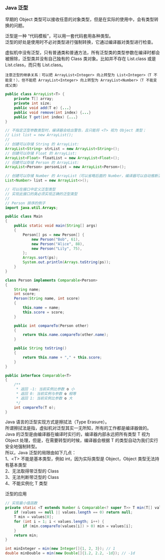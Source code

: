 
### Java 泛型
早期的 Object 类型可以接收任意的对象类型，但是在实际的使用中，会有类型转换的问题。  

泛型是一种 “代码模板”，可以用一套代码套用各种类型。  
泛型的好处是使用时不必对类型进行强制转换，它通过编译器对类型进行检查。  

虚拟机中没有泛型，只有普通类和普通方法，所有泛型类的类型参数在编译时都会被擦除，泛型类并没有自己独有的 Class 类对象。比如并不存在 List<String>.class 或是 List<Integer>.class，而只有 List.class。

`注意泛型的继承关系：可以把 ArrayList<Integer> 向上转型为 List<Integer>（T 不能变！），但不能把 ArrayList<Integer> 向上转型为 ArrayList<Number>（T 不能变成父类）`

```java
public class ArrayList<T> {
    private T[] array;
    private int size;
    public void add(T e) {...}
    public void remove(int index) {...}
    public T get(int index) {...}
}

// 不指定泛型参数类型时，编译器会给出警告，且只能将 <T> 视为 Object 类型；
// List list = new ArrayList();
// 
// 创建可以存储 String 的 ArrayList:
ArrayList<String> strList = new ArrayList<String>();
// 创建可以存储 Float 的 ArrayList:
ArrayList<Float> floatList = new ArrayList<Float>();
// 创建可以存储 Person 的 ArrayList:
ArrayList<Person> personList = new ArrayList<Person>();

// 创建可以存储 Number 的 ArrayList（可以省略后面的 Number，编译器可以自动推断泛型类型）:
List<Number> list = new ArrayList<>();

// 可以在接口中定义泛型类型
// 实现此接口的类必须实现正确的泛型类型
// 
// Person 排序的例子
import java.util.Arrays;

public class Main 
{
    public static void main(String[] args) 
    {
        Person[] ps = new Person[] {
            new Person("Bob", 61),
            new Person("Alice", 88),
            new Person("Lily", 75),
        };
        Arrays.sort(ps);
        System.out.println(Arrays.toString(ps));
    }
}

class Person implements Comparable<Person> 
{
    String name;
    int score;
    Person(String name, int score) 
    {
        this.name = name;
        this.score = score;
    }

    public int compareTo(Person other) 
    {
        return this.name.compareTo(other.name);
    }

    public String toString() 
    {
        return this.name + "," + this.score;
    }
}

public interface Comparable<T> 
{
    /**
     * 返回 -1: 当前实例比参数 o 小
     * 返回 0: 当前实例与参数 o 相等
     * 返回 1: 当前实例比参数 o 大
     */
    int compareTo(T o);
}
```

Java 语言的泛型实现方式是擦拭法（Type Erasure）。  
所谓擦拭法是指，虚拟机对泛型其实一无所知，所有的工作都是编译器做的。  
Java 的泛型是由编译器在编译时实行的，编译器内部永远把所有类型 T 视为 Object 处理，但是，在需要转型的时候，编译器会根据 T 的类型自动为我们实行安全地强制转型。  
所以，Java 泛型的局限由如下几点：  
1、<T\> 不能是基本类型，例如 int，因为实际类型是 Object，Object 类型无法持有基本类型  
2、无法取得带泛型的 Class  
3、无法判断带泛型的 Class  
4、不能实例化 T 类型  

泛型的应用
```java
// 实现最小值函数
private static <T extends Number & Comparable<? super T>> T min(T[] values) {
    if (values == null || values.length == 0) return null;
    T min = values[0];
    for (int i = 1; i < values.length; i++) {
        if (min.compareTo(values[i]) > 0) min = values[i];
    }
    return min;
}

int minInteger = min(new Integer[]{1, 2, 3}); // 1
double minDouble = min(new Double[]{1.2, 2.2, -1d}); // -1d
```
